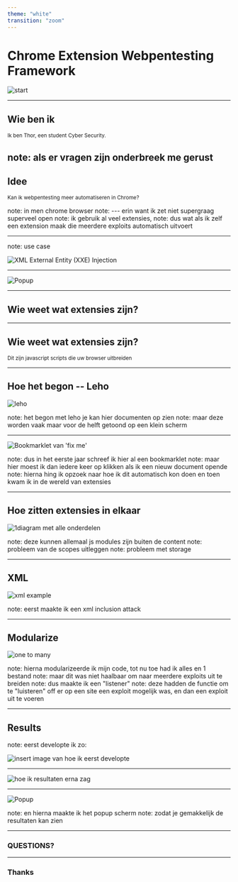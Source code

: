 ```yaml
---
theme: "white"
transition: "zoom"
---
```


# Chrome Extension Webpentesting Framework

<img src="powerpoint/start.png" alt="start" >

---

## Wie ben ik

<small>
Ik ben Thor, een student Cyber Security.
</small>

note: als er vragen zijn onderbreek me gerust
---

## Idee

<small>
Kan ik webpentesting meer automatiseren in Chrome?
</small>

note: in men chrome browser
note: --- erin want ik zet niet supergraag superveel open
note: ik gebruik al veel extensies,
note: dus wat als ik zelf een extension maak die meerdere exploits automatisch uitvoert

---

note: use case

![XML External Entity (XXE) Injection](./powerpoint/xxe_external_entitys_results.png)

---

<img alt="Popup" src="readme/popup.png">

---

## Wie weet wat extensies zijn?

---

## Wie weet wat extensies zijn?

<small>Dit zijn javascript scripts die uw browser uitbreiden</small>

---

## Hoe het begon -- Leho

<img alt="leho" src="readme/leho.png">

note: het begon met leho je kan hier documenten op zien
note: maar deze worden vaak maar voor de helft getoond op een klein scherm

---

<img alt="Bookmarklet van 'fix me'" src="powerpoint/fixme.png">

note: dus in het eerste jaar schreef ik hier al een bookmarklet
note: maar hier moest ik dan iedere keer op klikken als ik een nieuw document opende
note: hierna hing ik opzoek naar hoe ik dit automatisch kon doen en toen kwam ik in de wereld van extensies

---

## Hoe zitten extensies in elkaar

<img alt="1diagram met alle onderdelen" class="r-stretch" src="powerpoint/parts_schema.png">

note: deze kunnen allemaal js modules zijn buiten de content
note: probleem van de scopes uitleggen
note: probleem met storage

---

## XML

<img alt="xml example" class="r-stretch" src="powerpoint/xml_example.png">

note: eerst maakte ik een xml inclusion attack 

---

## Modularize

<img alt="one to many" class="r-stretch" src="powerpoint/one to many.webp">

note: hierna modularizeerde ik mijn code, tot nu toe had ik alles en 1 bestand
note: maar dit was niet haalbaar om naar meerdere exploits uit te breiden
note: dus maakte ik een "listener"
note: deze hadden de functie om te "luisteren" off er op een site een exploit mogelijk was, en dan een exploit uit te voeren

---

## Results

note: eerst developte ik zo:

<img alt="insert image van hoe ik eerst developte" src="powerpoint/first_deving.png">

---

<img alt="hoe ik resultaten erna zag" src="powerpoint/last_result.png">

---

<img alt="Popup" src="readme/popup.png">

note: en hierna maakte ik het popup scherm
note: zodat je gemakkelijk de resultaten kan zien

---

### QUESTIONS?

---

### Thanks
